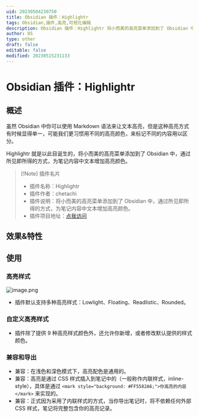 ```yaml
---
uid: 20230504230750
title: Obsidian 插件：Highlightr
tags: Obsidian,插件,高亮,可视化编辑
description: Obsidian 插件：Highlightr 将小而美的高亮菜单添加到了 Obsidian 中，通过所见即所得的方式，为笔记内容中文本增加高亮颜色。
author: OS
type: other
draft: false
editable: false
modified: 20230515231133
---
```


# Obsidian 插件：Highlightr

## 概述

虽然 Obsidian 中你可以使用 Markdown 语法来让文本高亮，但是这种高亮方式有时候显得单一，可能我们更习惯用不同的高亮颜色，来标记不同的内容用以区分。

Highlightr 就是以此目诞生的，将小而美的高亮菜单添加到了 Obsidian 中，通过所见即所得的方式，为笔记内容中文本增加高亮颜色。

> [!Note] 插件名片
> - 插件名称：Highlightr
> - 插件作者：chetachi
> - 插件说明：将小而美的高亮菜单添加到了 Obsidian 中，通过所见即所得的方式，为笔记内容中文本增加高亮颜色。
> - 插件项目地址：[点我访问](https://github.com/chetachiezikeuzor/Highlightr-Plugin)

## 效果&特性

## 使用

### 高亮样式

![image.png](https://cdn.pkmer.cn/images/20230504232528.png!pkmer)

- 插件默认支持多种高亮样式：Lowlight、Floating、Readlistic、Rounded。

### 自定义高亮样式

- 插件除了提供 9 种高亮样式颜色外，还允许你新增，或者修改默认提供的样式颜色。

### 兼容和导出

- 兼容：在浅色和深色模式下，高亮配色是通用的。
- 兼容：高亮是通过 CSS 样式插入到笔记中的（一般称作内联样式，inline-style），具体是通过 `<mark style="background: #FF5582A6;">你高亮的内容</mark>` 来实现的。
- 兼容：正式因为采用了内联样式的方式，当你导出笔记时，将不依赖任何外部 CSS 样式，笔记将完整包含你的高亮记录。